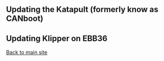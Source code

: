 ## Updating the Katapult (formerly know as CANboot)


## Updating Klipper on EBB36


[Back to main site](README.md)

